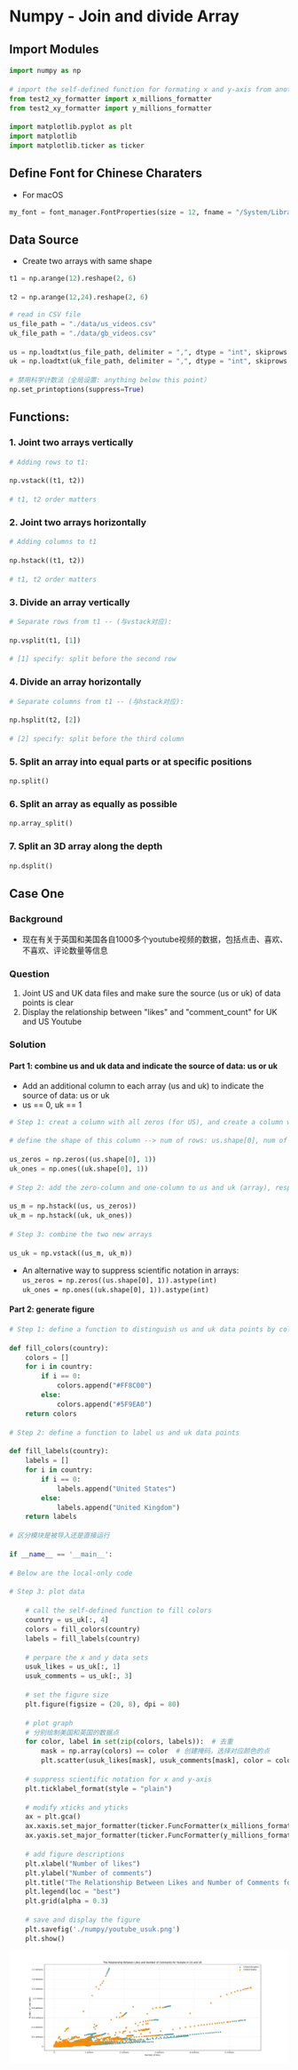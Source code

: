 # Numpy - Join and divide Array

## Import Modules
```python
import numpy as np

# import the self-defined function for formating x and y-axis from another python file named "test2_xy_formatter"
from test2_xy_formatter import x_millions_formatter 
from test2_xy_formatter import y_millions_formatter

import matplotlib.pyplot as plt
import matplotlib
import matplotlib.ticker as ticker  
```

## Define Font for Chinese Charaters 
- For macOS

```python
my_font = font_manager.FontProperties(size = 12, fname = "/System/Library/Fonts/Hiragino Sans GB.ttc")
```

## Data Source
- Create two arrays with same shape

```python
t1 = np.arange(12).reshape(2, 6)

t2 = np.arange(12,24).reshape(2, 6)
```
```python
# read in CSV file 
us_file_path = "./data/us_videos.csv"
uk_file_path = "./data/gb_videos.csv"

us = np.loadtxt(us_file_path, delimiter = ",", dtype = "int", skiprows = 1)
uk = np.loadtxt(uk_file_path, delimiter = ",", dtype = "int", skiprows = 1)

# 禁用科学计数法（全局设置: anything below this point）
np.set_printoptions(suppress=True)
```

## Functions: 
### 1. Joint two arrays vertically 
```python
# Adding rows to t1:

np.vstack((t1, t2)) 

# t1, t2 order matters
```

### 2. Joint two arrays horizontally 
```python
# Adding columns to t1

np.hstack((t1, t2))

# t1, t2 order matters
```

### 3. Divide an array vertically 
```python
# Separate rows from t1 -- (与vstack对应):

np.vsplit(t1, [1])

# [1] specify: split before the second row
```

### 4. Divide an array horizontally 
```python
# Separate columns from t1 -- (与hstack对应):

np.hsplit(t2, [2])

# [2] specify: split before the third column
```

### 5. Split an array into equal parts or at specific positions
```python
np.split()
```
### 6. Split an array as equally as possible
```python
np.array_split()
```
### 7. Split an 3D array along the depth
```python
np.dsplit()
```


## Case One
### Background
- 现在有关于英国和美国各自1000多个youtube视频的数据，包括点击、喜欢、不喜欢、评论数量等信息

### Question 
1. Joint US and UK data files and make sure the source (us or uk) of data points is clear
2. Display the relationship between "likes" and "comment_count" for UK and US Youtube


### Solution 
#### Part 1: combine us and uk data and indicate the source of data: us or uk
- Add an additional column to each array (us and uk) to indicate the source of data: us or uk
- us == 0, uk == 1

```python
# Step 1: creat a column with all zeros (for US), and create a column with all ones (for UK)

# define the shape of this column --> num of rows: us.shape[0], num of cols: 1 

us_zeros = np.zeros((us.shape[0], 1)) 
uk_ones = np.ones((uk.shape[0], 1))

# Step 2: add the zero-column and one-column to us and uk (array), respectively 

us_m = np.hstack((us, us_zeros))
uk_m = np.hstack((uk, uk_ones))

# Step 3: combine the two new arrays 

us_uk = np.vstack((us_m, uk_m))
```

- An alternative way to suppress scientific notation in arrays:    
```us_zeros = np.zeros((us.shape[0], 1)).astype(int)```     
```uk_ones = np.ones((uk.shape[0], 1)).astype(int)```

#### Part 2: generate figure
```python
# Step 1: define a function to distinguish us and uk data points by colors

def fill_colors(country):
    colors = []
    for i in country:
        if i == 0: 
            colors.append("#FF8C00")
        else: 
            colors.append("#5F9EA0")
    return colors

# Step 2: define a function to label us and uk data points

def fill_labels(country):
    labels = []
    for i in country:
        if i == 0: 
            labels.append("United States")
        else: 
            labels.append("United Kingdom")
    return labels

# 区分模块是被导入还是直接运行

if __name__ == '__main__':

# Below are the local-only code

# Step 3: plot data
    
    # call the self-defined function to fill colors
    country = us_uk[:, 4]
    colors = fill_colors(country)
    labels = fill_labels(country)

    # perpare the x and y data sets
    usuk_likes = us_uk[:, 1]
    usuk_comments = us_uk[:, 3]

    # set the figure size
    plt.figure(figsize = (20, 8), dpi = 80)

    # plot graph 
    # 分别绘制美国和英国的数据点
    for color, label in set(zip(colors, labels)):  # 去重
        mask = np.array(colors) == color  # 创建掩码，选择对应颜色的点
        plt.scatter(usuk_likes[mask], usuk_comments[mask], color = color, label = label)

    # suppress scientific notation for x and y-axis
    plt.ticklabel_format(style = "plain")

    # modify xticks and yticks
    ax = plt.gca()
    ax.xaxis.set_major_formatter(ticker.FuncFormatter(x_millions_formatter))
    ax.yaxis.set_major_formatter(ticker.FuncFormatter(y_millions_formatter))

    # add figure descriptions
    plt.xlabel("Number of likes")
    plt.ylabel("Number of comments")
    plt.title("The Relationship Between Likes and Number of Comments for Youtube in US and UK")
    plt.legend(loc = "best")
    plt.grid(alpha = 0.3)

    # save and display the figure
    plt.savefig('./numpy/youtube_usuk.png')
    plt.show()
```
![alt text](num/youtube_usuk.png)
